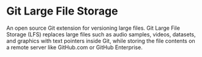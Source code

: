 # Git Large File Storage

An open source Git extension for versioning large files.
Git Large File Storage (LFS) replaces large files such as audio samples, videos, datasets, and graphics with text pointers inside Git, while storing the file contents on a remote server like GitHub.com or GitHub Enterprise.
